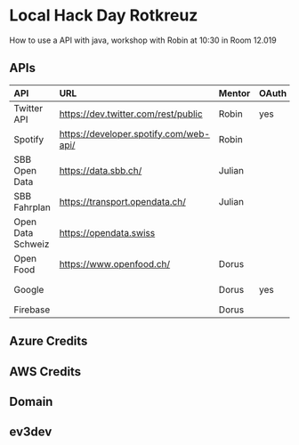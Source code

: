 # Local Hack Day Rotkreuz

How to use a API with java, workshop with Robin at 10:30 in Room 12.019

## APIs

|API|URL|Mentor|OAuth|Description|
|:--|:--|:--|:--|:--|
|Twitter API|https://dev.twitter.com/rest/public |Robin|yes||
|Spotify|https://developer.spotify.com/web-api/ |Robin|||
|SBB Open Data|https://data.sbb.ch/ |Julian|||
|SBB Fahrplan|https://transport.opendata.ch/ |Julian|||
|Open Data Schweiz|https://opendata.swiss |||
|Open Food|https://www.openfood.ch/ |Dorus|||
|Google| |Dorus|yes|Speech, Map etc.|
|Firebase| |Dorus|||


## Azure Credits

## AWS Credits

## Domain

## ev3dev
